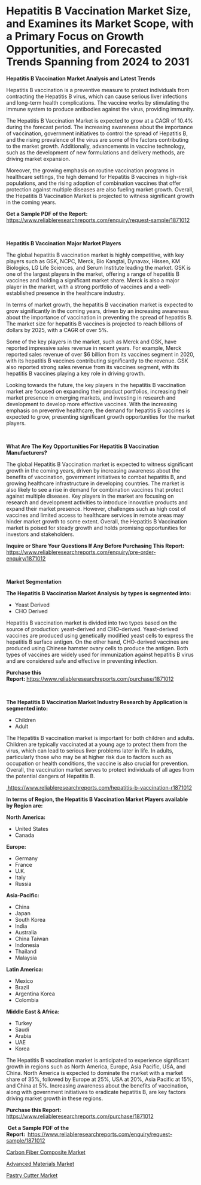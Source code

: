<p><h1>Hepatitis B Vaccination Market Size, and Examines its Market Scope, with a Primary Focus on Growth Opportunities, and Forecasted Trends Spanning from 2024 to 2031</h1></p><p><strong>Hepatitis B Vaccination Market Analysis and Latest Trends</strong></p>
<p><p>Hepatitis B vaccination is a preventive measure to protect individuals from contracting the Hepatitis B virus, which can cause serious liver infections and long-term health complications. The vaccine works by stimulating the immune system to produce antibodies against the virus, providing immunity.</p><p>The Hepatitis B Vaccination Market is expected to grow at a CAGR of 10.4% during the forecast period. The increasing awareness about the importance of vaccination, government initiatives to control the spread of Hepatitis B, and the rising prevalence of the virus are some of the factors contributing to the market growth. Additionally, advancements in vaccine technology, such as the development of new formulations and delivery methods, are driving market expansion.</p><p>Moreover, the growing emphasis on routine vaccination programs in healthcare settings, the high demand for Hepatitis B vaccines in high-risk populations, and the rising adoption of combination vaccines that offer protection against multiple diseases are also fueling market growth. Overall, the Hepatitis B Vaccination Market is projected to witness significant growth in the coming years.</p></p>
<p><strong>Get a Sample PDF of the Report:&nbsp;</strong> <a href="https://www.reliableresearchreports.com/enquiry/request-sample/1871012">https://www.reliableresearchreports.com/enquiry/request-sample/1871012</a></p>
<p>&nbsp;</p>
<p><strong>Hepatitis B Vaccination Major Market Players</strong></p>
<p><p>The global hepatitis B vaccination market is highly competitive, with key players such as GSK, NCPC, Merck, Bio Kangtai, Dynavax, Hissen, KM Biologics, LG Life Sciences, and Serum Institute leading the market. GSK is one of the largest players in the market, offering a range of hepatitis B vaccines and holding a significant market share. Merck is also a major player in the market, with a strong portfolio of vaccines and a well-established presence in the healthcare industry.</p><p>In terms of market growth, the hepatitis B vaccination market is expected to grow significantly in the coming years, driven by an increasing awareness about the importance of vaccination in preventing the spread of hepatitis B. The market size for hepatitis B vaccines is projected to reach billions of dollars by 2025, with a CAGR of over 5%.</p><p>Some of the key players in the market, such as Merck and GSK, have reported impressive sales revenue in recent years. For example, Merck reported sales revenue of over $6 billion from its vaccines segment in 2020, with its hepatitis B vaccines contributing significantly to the revenue. GSK also reported strong sales revenue from its vaccines segment, with its hepatitis B vaccines playing a key role in driving growth.</p><p>Looking towards the future, the key players in the hepatitis B vaccination market are focused on expanding their product portfolios, increasing their market presence in emerging markets, and investing in research and development to develop more effective vaccines. With the increasing emphasis on preventive healthcare, the demand for hepatitis B vaccines is expected to grow, presenting significant growth opportunities for the market players.</p></p>
<p>&nbsp;</p>
<p><strong>What Are The Key Opportunities For Hepatitis B Vaccination Manufacturers?</strong></p>
<p><p>The global Hepatitis B Vaccination market is expected to witness significant growth in the coming years, driven by increasing awareness about the benefits of vaccination, government initiatives to combat hepatitis B, and growing healthcare infrastructure in developing countries. The market is also likely to see a rise in demand for combination vaccines that protect against multiple diseases. Key players in the market are focusing on research and development activities to introduce innovative products and expand their market presence. However, challenges such as high cost of vaccines and limited access to healthcare services in remote areas may hinder market growth to some extent. Overall, the Hepatitis B Vaccination market is poised for steady growth and holds promising opportunities for investors and stakeholders.</p></p>
<p><strong>Inquire or Share Your Questions If Any Before Purchasing This Report:</strong> <a href="https://www.reliableresearchreports.com/enquiry/pre-order-enquiry/1871012">https://www.reliableresearchreports.com/enquiry/pre-order-enquiry/1871012</a></p>
<p>&nbsp;</p>
<p><strong>Market Segmentation</strong></p>
<p><strong>The Hepatitis B Vaccination Market Analysis by types is segmented into:</strong></p>
<p><ul><li>Yeast Derived</li><li>CHO Derived</li></ul></p>
<p><p>Hepatitis B vaccination market is divided into two types based on the source of production: yeast-derived and CHO-derived. Yeast-derived vaccines are produced using genetically modified yeast cells to express the hepatitis B surface antigen. On the other hand, CHO-derived vaccines are produced using Chinese hamster ovary cells to produce the antigen. Both types of vaccines are widely used for immunization against hepatitis B virus and are considered safe and effective in preventing infection.</p></p>
<p><strong>Purchase this Report:&nbsp;</strong><a href="https://www.reliableresearchreports.com/purchase/1871012">https://www.reliableresearchreports.com/purchase/1871012</a></p>
<p>&nbsp;</p>
<p><strong>The Hepatitis B Vaccination Market Industry Research by Application is segmented into:</strong></p>
<p><ul><li>Children</li><li>Adult</li></ul></p>
<p><p>The Hepatitis B vaccination market is important for both children and adults. Children are typically vaccinated at a young age to protect them from the virus, which can lead to serious liver problems later in life. In adults, particularly those who may be at higher risk due to factors such as occupation or health conditions, the vaccine is also crucial for prevention. Overall, the vaccination market serves to protect individuals of all ages from the potential dangers of Hepatitis B.</p></p>
<p><a href="https://www.reliableresearchreports.com/hepatitis-b-vaccination-r1871012">&nbsp;https://www.reliableresearchreports.com/hepatitis-b-vaccination-r1871012</a></p>
<p><strong>In terms of Region, the Hepatitis B Vaccination Market Players available by Region are:</strong></p>
<p>
    <p> <strong> North America: </strong>
        <ul>
            <li>United States</li>
            <li>Canada</li>
        </ul>
        </p> 
    <p> <strong> Europe: </strong>
        <ul>
            <li>Germany</li>
            <li>France</li>
            <li>U.K.</li>
            <li>Italy</li>
            <li>Russia</li>
        </ul>
        </p> 
    <p> <strong> Asia-Pacific: </strong>
        <ul>
            <li>China</li>
            <li>Japan</li>
            <li>South Korea</li>
            <li>India</li>
            <li>Australia</li>
            <li>China Taiwan</li>
            <li>Indonesia</li>
            <li>Thailand</li>
            <li>Malaysia</li>
        </ul>
        </p> 
    <p> <strong> Latin America: </strong>
        <ul>
            <li>Mexico</li>
            <li>Brazil</li>
            <li>Argentina Korea</li>
            <li>Colombia</li>
        </ul>
        </p> 
    <p> <strong> Middle East & Africa: </strong>
        <ul>
            <li>Turkey</li>
            <li>Saudi</li>
            <li>Arabia</li>
            <li>UAE</li>
            <li>Korea</li>
        </ul>
    </p>
    </p>
<p><p>The Hepatitis B vaccination market is anticipated to experience significant growth in regions such as North America, Europe, Asia Pacific, USA, and China. North America is expected to dominate the market with a market share of 35%, followed by Europe at 25%, USA at 20%, Asia Pacific at 15%, and China at 5%. Increasing awareness about the benefits of vaccination, along with government initiatives to eradicate hepatitis B, are key factors driving market growth in these regions.</p></p>
<p><strong>Purchase this Report: </strong><a href="https://www.reliableresearchreports.com/purchase/1871012">https://www.reliableresearchreports.com/purchase/1871012</a></p>
<p>&nbsp;<strong>Get a Sample PDF of the Report:&nbsp;&nbsp;</strong><a href="https://www.reliableresearchreports.com/enquiry/request-sample/1871012">https://www.reliableresearchreports.com/enquiry/request-sample/1871012</a></p>
<p><strong></strong></p>
<p><p><a href="https://www.linkedin.com/pulse/carbon-fiber-composite-market-size-trends-growth-outlook-forecasted-ydgyc">Carbon Fiber Composite Market</a></p><p><a href="https://www.linkedin.com/pulse/decoding-advanced-materials-market-deep-dive-latest-trends-segmentation-amujc">Advanced Materials Market</a></p><p><a href="https://www.linkedin.com/pulse/pastry-cutter-market-exploring-share-trends-future-growth-factoid-xnvoc">Pastry Cutter Market</a></p></p>